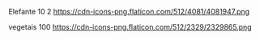 Elefante
10
2
https://cdn-icons-png.flaticon.com/512/4081/4081947.png

vegetais
100
https://cdn-icons-png.flaticon.com/512/2329/2329865.png

